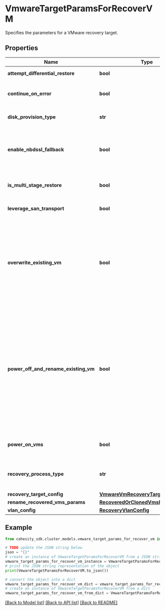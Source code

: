 # VmwareTargetParamsForRecoverVM

Specifies the parameters for a VMware recovery target.

## Properties

Name | Type | Description | Notes
------------ | ------------- | ------------- | -------------
**attempt_differential_restore** | **bool** | Specifies whether to attempt differential restore. | [optional] 
**continue_on_error** | **bool** | Specifies whether to continue recovering other vms if one of vms failed to recover. Default value is false. | [optional] 
**disk_provision_type** | **str** | Specifies the Virtual Disk Provisioning Policies for Vmware VM | [optional] 
**enable_nbdssl_fallback** | **bool** | If this field is set to true and SAN transport recovery fails, then recovery will fallback to use NBDSSL transport. This field only applies if &#39;leverageSanTransport&#39; is set to true. | [optional] 
**is_multi_stage_restore** | **bool** | Specifies whether this is a multistage restore which is used for migration/hot-standby purpose. | [optional] 
**leverage_san_transport** | **bool** | Specifies whether to enable SAN transport for copy recovery or not | [optional] 
**overwrite_existing_vm** | **bool** | Specifies whether to overwrite the VM at the target location. This is a data destructive operation and if this is selected, the original VM may no longer be accessible. This option is only applicable if renameRecoveredVmParams is null and powerOffAndRenameExistingVm is false. This option is not supported for vApp or vApp template recoveries. Default value is false. | [optional] 
**power_off_and_rename_existing_vm** | **bool** | Specifies whether to power off and mark the VM at the target location as deprecated. As an example, &lt;vm_name&gt; will be renamed to deprecated::&lt;vm_name&gt;, and a new VM with the name &lt;vm_name&gt; in place of the now deprecated VM. Both deprecated::&lt;vm_name&gt; and &lt;vm_name&gt; will exist on the primary, but the corresponding protection job will only backup &lt;vm_name&gt; on its next run. Only applicable if renameRecoveredVmParams is null and overwriteExistingVm is false. This option is not supported for vApp or vApp template recoveries. Default value is false. | [optional] 
**power_on_vms** | **bool** | Specifies whether to power on vms after recovery. If not specified, or false, recovered vms will be in powered off state. | [optional] 
**recovery_process_type** | **str** | Specifies type of Recovery Process to be used. InstantRecovery/CopyRecovery etc... Default value is InstantRecovery. | [optional] 
**recovery_target_config** | [**VmwareVmRecoveryTargetConfig**](VmwareVmRecoveryTargetConfig.md) |  | [optional] 
**rename_recovered_vms_params** | [**RecoveredOrClonedVmsRenameConfig**](RecoveredOrClonedVmsRenameConfig.md) |  | [optional] 
**vlan_config** | [**RecoveryVlanConfig**](RecoveryVlanConfig.md) |  | [optional] 

## Example

```python
from cohesity_sdk.cluster.models.vmware_target_params_for_recover_vm import VmwareTargetParamsForRecoverVM

# TODO update the JSON string below
json = "{}"
# create an instance of VmwareTargetParamsForRecoverVM from a JSON string
vmware_target_params_for_recover_vm_instance = VmwareTargetParamsForRecoverVM.from_json(json)
# print the JSON string representation of the object
print(VmwareTargetParamsForRecoverVM.to_json())

# convert the object into a dict
vmware_target_params_for_recover_vm_dict = vmware_target_params_for_recover_vm_instance.to_dict()
# create an instance of VmwareTargetParamsForRecoverVM from a dict
vmware_target_params_for_recover_vm_from_dict = VmwareTargetParamsForRecoverVM.from_dict(vmware_target_params_for_recover_vm_dict)
```
[[Back to Model list]](../README.md#documentation-for-models) [[Back to API list]](../README.md#documentation-for-api-endpoints) [[Back to README]](../README.md)


